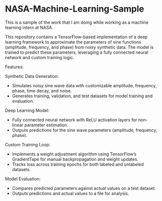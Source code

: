 # NASA-Machine-Learning-Sample
This is a sample of the work that I am doing while working as a machine learning intern at NASA. 

This repository contains a TensorFlow-based implementation of a deep learning framework to approximate the parameters of sine functions (amplitude, frequency, and phase) from noisy synthetic data. The model is trained to predict these parameters, leveraging a fully connected neural network and custom training logic.

Features:

Synthetic Data Generation:
- Simulates noisy sine wave data with customizable amplitude, frequency, phase, time decay, and noise.
- Generates training, validation, and test datasets for model training and evaluation.

Deep Learning Model:
- Fully connected neural network with ReLU activation layers for non-linear parameter estimation.
- Outputs predictions for the sine wave parameters (amplitude, frequency, phase).

Custom Training Loop:
- Implements a weight adjustment algorithm using TensorFlow’s GradientTape for manual backpropagation and weight updates.
- Tracks loss across training epochs for both labeled and unlabeled datasets.
  
Model Evaluation:
- Compares predicted parameters against actual values on a test dataset.
- Outputs predictions and actual values to a file for analysis.
